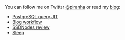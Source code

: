 You can follow me on
Twitter [@piranha](https://twitter.com/piranha)
or read my [blog](https://solovyov.net/):
- [PostgreSQL query JIT](https://solovyov.net/blog/2020/postgresql-query-jit/)
- [Blog workflow](https://solovyov.net/blog/2020/blog-workflow/)
- [SSDNodes review](https://solovyov.net/blog/2020/ssdnodes-review/)
- [Sleep](https://solovyov.net/blog/2020/sleep/)
